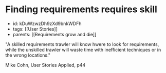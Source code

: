 # Finding requirements requires skill
* id: kDuWzwzDh9zXd9bnkWDFh
* tags: [[User Stories]]
* parents: [[Requirements grow and die]]

"A skilled requirements trawler will know hwere to look for requirements, while the unskilled trawler will waste time with inefficient techniques or in the wrong locations."

Mike Cohn, User Stories Applied, p44